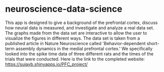 # neuroscience-data-science
This app is designed to give a background of the prefrontal cortex, discuss how neural data is measured, and investigate and analyze a real data set. 
The graphs made from the data set are interactive to allow the user to visualize the figures in different ways. 
The data set is taken from a published article in Nature Neuroscience called 'Behavior-dependent short-term assembly dynamics in the medial prefrontal cortex.' 
We specifically looked into the spike time data of three different rats and the times of the trials that were conducted. 
Here is the link to the completed website: https://sujayb.shinyapps.io/PFC_project/
